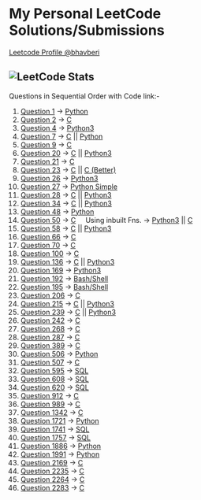 # My Personal LeetCode Solutions/Submissions

[Leetcode Profile @bhavberi](https://leetcode.com/bhavberi/)

![LeetCode Stats](https://leetcode.card.workers.dev/bhavberi?theme=unicorn&font=milonga&extension=activity)
-----

Questions in Sequential Order with Code link:-

1. [Question 1](https://leetcode.com/problems/two-sum) -> [Python](./1/1.py)
1. [Question 2](https://leetcode.com/problems/add-two-numbers/) -> [C](./2/2.c)
1. [Question 4](https://leetcode.com/problems/median-of-two-sorted-arrays) -> [Python3](./4/4.py)
1. [Question 7](https://leetcode.com/problems/reverse-integer/) -> [C](./7/7.c) || [Python](./7/7.py)
1. [Question 9](https://leetcode.com/problems/palindrome-number/) -> [C](./9/9.py)
1. [Question 20](https://leetcode.com/problems/valid-parentheses) -> [C](./20/20.c) || [Python3](./20/20.py)
1. [Question 21](https://leetcode.com/problems/merge-two-sorted-lists) -> [C](./21/21.c)
1. [Question 23](https://leetcode.com/problems/merge-k-sorted-lists) -> [C](./23/23.c) || [C (Better)](./23/23_better.c)
1. [Question 26](https://leetcode.com/problems/remove-duplicates-from-sorted-array) -> [Python3](./26/26.py)
1. [Question 27](https://leetcode.com/problems/remove-element) -> [Python Simple](./27/27_easy.py)
1. [Question 28](https://leetcode.com/problems/implement-strstr/) -> [C](./28/28.py) || [Python3](./28/28.py)
1. [Question 34](https://leetcode.com/problems/find-first-and-last-position-of-element-in-sorted-array) -> [C](./34/34.c) || [Python3](./34/34.py)
1. [Question 48](https://leetcode.com/problems/rotate-image) -> [Python](./48/48.py)
1. [Question 50](https://leetcode.com/problems/powx-n) -> [C](./50/50.c) &nbsp;&nbsp;&nbsp; Using inbuilt Fns. -> [Python3](./50/50.py) || [C](./50/50_simple.c)
1. [Question 58](https://leetcode.com/problems/length-of-last-word) -> [C](./58/58.c) || [Python3](./58/58.py)
1. [Question 66](https://leetcode.com/problems/plus-one) -> [C](./66/66.c)
1. [Question 70](https://leetcode.com/problems/climbing-stairs) -> [C](./70/70.c)
1. [Question 100](https://leetcode.com/problems/same-tree/) -> [C](./100/100.c)
1. [Question 136](https://leetcode.com/problems/single-number) -> [C](./136/136.c) || [Python3](./136/136.py)
1. [Question 169](https://leetcode.com/problems/majority-element) -> [Python3](./169/169.py)
1. [Question 192](https://leetcode.com/problems/word-frequency) -> [Bash/Shell](./192/192.sh)
1. [Question 195](https://leetcode.com/problems/tenth-line) -> [Bash/Shell](./195/195.sh)
1. [Question 206](https://leetcode.com/problems/reverse-linked-list) -> [C](./206/206.c)
1. [Question 215](https://leetcode.com/problems/kth-largest-element-in-an-array) -> [C](./215/215.c) || [Python3](./215/215.py)
1. [Question 239](https://leetcode.com/problems/sliding-window-maximum) -> [C](./239/239.c) || [Python3](./239/239.py)
1. [Question 242](https://leetcode.com/problems/valid-anagram) -> [C](./242/242.c)
1. [Question 268](https://leetcode.com/problems/missing-number) -> [C](./268/268.c)
1. [Question 287](https://leetcode.com/problems/find-the-duplicate-number) -> [C](./287/287.c)
1. [Question 389](https://leetcode.com/problems/find-the-difference) -> [C](./389/389.c)
1. [Question 506](https://leetcode.com/problems/relative-ranks) -> [Python](./506/506.py)
1. [Question 507](https://leetcode.com/problems/perfect-number/) -> [C](./507/507.c)
1. [Question 595](https://leetcode.com/problems/big-countries/) -> [SQL](./595/595.txt)
1. [Question 608](https://leetcode.com/problems/tree-node) -> [SQL](./608/608.txt)
1. [Question 620](https://leetcode.com/problems/not-boring-movies/) -> [SQL](./620/620.txt)
1. [Question 912](https://leetcode.com/problems/swapping-nodes-in-a-linked-list) -> [C](./912/912.c)
1. [Question 989](https://leetcode.com/problems/add-to-array-form-of-integer) -> [C](./989/989.c)
1. [Question 1342](https://leetcode.com/problems/number-of-steps-to-reduce-a-number-to-zero) -> [C](./1342/1342.c)
1. [Question 1721](https://leetcode.com/problems/swapping-nodes-in-a-linked-list) -> [Python](./1721/1721.py)
1. [Question 1741](https://leetcode.com/problems/find-total-time-spent-by-each-employee) -> [SQL](./1741/1741.txt)
1. [Question 1757](https://leetcode.com/problems/recyclable-and-low-fat-products) -> [SQL](./1757/1757.txt)
1. [Question 1886](https://leetcode.com/problems/determine-whether-matrix-can-be-obtained-by-rotation) -> [Python](./1886/1886.py)
1. [Question 1991](https://leetcode.com/problems/find-the-middle-index-in-array) -> [Python](./1991/1991.py)
1. [Question 2169](https://leetcode.com/problems/count-operations-to-obtain-zero) -> [C](./2169/2169.c)
1. [Question 2235](https://leetcode.com/problems/add-two-integers) -> [C](./2235/2235.c)
1. [Question 2264](https://leetcode.com/problems/largest-3-same-digit-number-in-string) -> [C](./2264/2264.c)
1. [Question 2283](https://leetcode.com/problems/check-if-number-has-equal-digit-count-and-digit-value) -> [C](./2283/2283.c)
